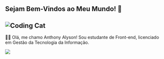 ## Sejam Bem-Vindos ao Meu Mundo! 👋

![Coding Cat](https://media.giphy.com/media/v1.Y2lkPTc5MGI3NjExb2V5dWY4dWJjY2VjZ3B4Y2V6eGJ6eHZqZzZ1Z2N6eCZlcD12MV9pbnRlcm5hbF9naWZfYnlfaWQmY3Q9Zw/JIX9t2j0ZTN9S/giphy.gif)
---------


 🐱‍💻 Olá, me chamo Anthony Alyson!
 Sou estudante de Front-end, licenciado em Gestão da Tecnologia da Informação.

 [![](https://img.shields.io/badge/-LinkedIn-blue?style=flat-square&logo=Linkedin&logoColor=white&link=YOUR_LINKEDIN_URL)](https://www.linkedin.com/in/anthony-alyson-do-nascimento-lima-9bb342363/)

<!--
**Ynohtna98/Ynohtna98** is a ✨ _special_ ✨ repository because its `README.md` (this file) appears on your GitHub profile.

Here are some ideas to get you started:

- 🔭 I’m currently working on ...
- 🌱 I’m currently learning ...
- 👯 I’m looking to collaborate on ...
- 🤔 I’m looking for help with ...
- 💬 Ask me about ...
- 📫 How to reach me: ...
- 😄 Pronouns: ...
- ⚡ Fun fact: ...
-->
